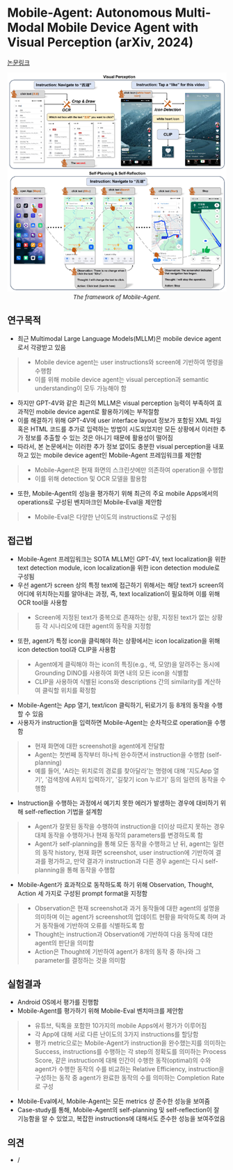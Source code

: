 # Mobile-Agent: Autonomous Multi-Modal Mobile Device Agent with Visual Perception (arXiv, 2024)

[논문링크](https://arxiv.org/abs/2401.16158)

<p align="center">
    <img width="700" alt='fig1' src="../img/wang2024mobile.png?raw=true"></br>
    <em><font size=2>The framework of Mobile-Agent.</font></em>
</p>

## 연구목적
- 최근 Multimodal Large Language Models(MLLM)은 mobile device agent로서 각광받고 있음
> - Mobile device agent는 user instructions와 screen에 기반하여 명령을 수행함
> - 이를 위해 mobile device agent는 visual perception과 semantic understanding이 모두 가능해야 함
- 하지만 GPT-4V와 같은 최근의 MLLM은 visual perception 능력이 부족하여 효과적인 mobile device agent로 활용하기에는 부적절함
- 이를 해결하기 위해 GPT-4V에 user interface layout 정보가 포함된 XML 파일 혹은 HTML 코드를 추가로 입력하는 방법이 시도되었지만 모든 상황에서 이러한 추가 정보를 추출할 수 있는 것은 아니기 때문에 활용성이 떨어짐
- 따라서, 본 논문에서는 이러한 추가 정보 없이도 충분한 visual perception을 내포하고 있는 mobile device agent인 Mobile-Agent 프레임워크를 제안함
> - Mobile-Agent은 현재 화면의 스크린샷에만 의존하여 operation을 수행함
> - 이를 위해 detection 및 OCR 모델을 활용함
- 또한, Mobile-Agent의 성능을 평가하기 위해 최근의 주요 mobile Apps에서의 operations로 구성된 벤치마크인 Mobile-Eval을 제안함
> - Mobile-Eval은 다양한 난이도의 instructions로 구성됨

## 접근법
- Mobile-Agent 프레임워크는 SOTA MLLM인 GPT-4V, text localization을 위한 text detection module, icon localization을 위한 icon detection module로 구성됨
- 우선 agent가 screen 상의 특정 text에 접근하기 위해서는 해당 text가 screen의 어디에 위치하는지를 알아내는 과정, 즉, text localization이 필요하며 이를 위해 OCR tool을 사용함
> - Screen에 지정된 text가 중복으로 존재하는 상황, 지정된 text가 없는 상황 등 각 시나리오에 대한 agent의 동작을 지정함
- 또한, agent가 특정 icon을 클릭해야 하는 상황에서는 icon localization을 위해 icon detection tool과 CLIP을 사용함
> - Agent에게 클릭해야 하는 icon의 특징(e.g., 색, 모양)을 알려주는 동시에 Grounding DINO를 사용하여 화면 내의 모든 icon을 식별함
> - CLIP을 사용하여 식별된 icons와 descriptions 간의 similarity를 계산하여 클릭할 위치를 확정함
- Mobile-Agent는 App 열기, text/icon 클릭하기, 뒤로가기 등 8개의 동작을 수행할 수 있음
- 사용자가 instruction을 입력하면 Mobile-Agent는 순차적으로 operation을 수행함
> - 현재 화면에 대한 screenshot을 agent에게 전달함
> - Agent는 첫번째 동작부터 하나씩 완수하면서 instruction을 수행함 (self-planning)
> - 예를 들어, 'A라는 위치로의 경로를 찾아달라'는 명령에 대해 '지도App 열기', '검색창에 A위치 입력하기', '길찾기 icon 누르기' 등의 일련의 동작을 수행함
- Instruction을 수행하는 과정에서 예기치 못한 에러가 발생하는 경우에 대비하기 위해 self-reflection 기법을 설계함
> - Agent가 잘못된 동작을 수행하여 instruction을 더이상 따르지 못하는 경우 대체 동작을 수행하거나 현재 동작의 parameters를 변경하도록 함
> - Agent가 self-planning을 통해 모든 동작을 수행하고 난 뒤, agent는 일련의 동작 history, 현재 화면 screenshot, user instruction에 기반하여 결과를 평가하고, 만약 결과가 instruction과 다른 경우 agent는 다시 self-planning을 통해 동작을 수행함
- Mobile-Agent가 효과적으로 동작하도록 하기 위해 Observation, Thought, Action 세 가지로 구성된 prompt format을 지정함
> - Observation은 현재 screenshot과 과거 동작들에 대한 agent의 설명을 의미하며 이는 agent가 screenshot의 업데이트 현황을 파악하도록 하며 과거 동작들에 기반하여 오류를 식별하도록 함
> - Thought는 instruction과 Observation에 기반하여 다음 동작에 대한 agent의 판단을 의미함
> - Action은 Thought에 기반하여 agent가 8개의 동작 중 하나와 그 parameter를 결정하는 것을 의미함

## 실험결과
- Android OS에서 평가를 진행함
- Mobile-Agent를 평가하기 위해 Mobile-Eval 벤치마크를 제안함
> - 유튜브, 틱톡을 포함한 10가지의 mobile Apps에서 평가가 이루어짐
> - 각 App에 대해 서로 다른 난이도의 3가지 instructions를 할당함
> - 평가 metric으로는 Mobile-Agent가 instruction을 완수했는지를 의미하는 Success, instructions를 수행하는 각 step의 정확도를 의미하는 Process Score, 같은 instruction에 대해 인간이 수행한 동작(optimal)의 수와 agent가 수행한 동작의 수를 비교하는 Relative Efficiency, instruction을 구성하는 동작 중 agent가 완료한 동작의 수를 의미하는 Completion Rate로 구성
- Mobile-Eval에서, Mobile-Agent는 모든 metrics 상 준수한 성능을 보여줌
- Case-study를 통해, Mobile-Agent의 self-planning 및 self-reflection이 잘 기능함을 알 수 있었고, 복잡한 instructions에 대해서도 준수한 성능을 보여주었음

## 의견
- /